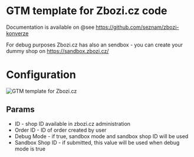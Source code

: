 # GTM template for Zbozi.cz code
Documentation is available on
@see https://github.com/seznam/zbozi-konverze

For debug purposes Zbozi.cz has also an sendbox - you can create your dummy shop on
https://sandbox.zbozi.cz/


# Configuration

![GTM template for Zbozi.cz](https://github.com:House-of-Rezac/zbozicz/blob/master/zbozi-preview.png?raw=true)

## Params
* ID - shop ID available in zbozi.cz administration
* Order ID - ID of order created by user
* Debug Mode - if true, sandbox mode and sandbox shop ID will be used
* Sandbox Shop ID - if submitted, this value will be used when debug mode is true
